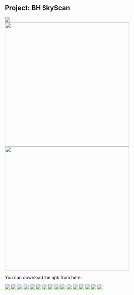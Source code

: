 
## Project: BH SkyScan
<img src="Icon.png"><br/>
<img src="images/illustration_1.png" height=400px;>
<img src="images/illustration_2.jpg" height=400px;>
<p>You can download the apk from here. </p>
<a href="release/app-release_V0.1.1.apk">
	<img src="images/apk-file-format.png">
</a>
<a href="https://youtu.be/MkpJGjgM794" target="_blank">
	<img src="images/video_for_demo.png">
</a>

<img src="images/Slide01.png">
<img src="images/Slide02.png">
<img src="images/Slide03.png">
<img src="images/Slide04.png">
<img src="images/Slide05.png">
<img src="images/Slide06.png">
<img src="images/Slide07.png">
<img src="images/Slide08.png">
<img src="images/Slide09.png">
<img src="images/Slide10.png">
<img src="images/Slide11.png">
<img src="images/Slide12.png">
<img src="images/Slide13.png">
<img src="images/Slide14.png">
